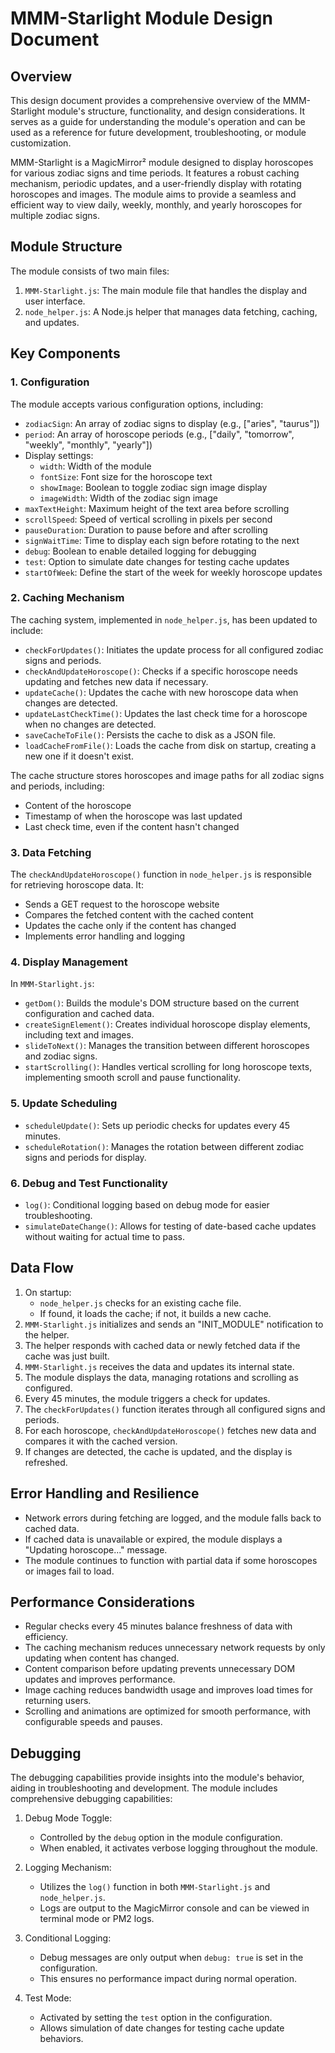 # MMM-Starlight Module Design Document

## Overview

This design document provides a comprehensive overview of the MMM-Starlight module's structure, functionality, and design considerations. It serves as a guide for understanding the module's operation and can be used as a reference for future development, troubleshooting, or module customization.

MMM-Starlight is a MagicMirror² module designed to display horoscopes for various zodiac signs and time periods. It features a robust caching mechanism, periodic updates, and a user-friendly display with rotating horoscopes and images. The module aims to provide a seamless and efficient way to view daily, weekly, monthly, and yearly horoscopes for multiple zodiac signs.

## Module Structure

The module consists of two main files:
1. `MMM-Starlight.js`: The main module file that handles the display and user interface.
2. `node_helper.js`: A Node.js helper that manages data fetching, caching, and updates.

## Key Components

### 1. Configuration

The module accepts various configuration options, including:
- `zodiacSign`: An array of zodiac signs to display (e.g., ["aries", "taurus"])
- `period`: An array of horoscope periods (e.g., ["daily", "tomorrow", "weekly", "monthly", "yearly"])
- Display settings:
  - `width`: Width of the module
  - `fontSize`: Font size for the horoscope text
  - `showImage`: Boolean to toggle zodiac sign image display
  - `imageWidth`: Width of the zodiac sign image
- `maxTextHeight`: Maximum height of the text area before scrolling
- `scrollSpeed`: Speed of vertical scrolling in pixels per second
- `pauseDuration`: Duration to pause before and after scrolling
- `signWaitTime`: Time to display each sign before rotating to the next
- `debug`: Boolean to enable detailed logging for debugging
- `test`: Option to simulate date changes for testing cache updates
- `startOfWeek`: Define the start of the week for weekly horoscope updates

### 2. Caching Mechanism

The caching system, implemented in `node_helper.js`, has been updated to include:

- `checkForUpdates()`: Initiates the update process for all configured zodiac signs and periods.
- `checkAndUpdateHoroscope()`: Checks if a specific horoscope needs updating and fetches new data if necessary.
- `updateCache()`: Updates the cache with new horoscope data when changes are detected.
- `updateLastCheckTime()`: Updates the last check time for a horoscope when no changes are detected.
- `saveCacheToFile()`: Persists the cache to disk as a JSON file.
- `loadCacheFromFile()`: Loads the cache from disk on startup, creating a new one if it doesn't exist.

The cache structure stores horoscopes and image paths for all zodiac signs and periods, including:
- Content of the horoscope
- Timestamp of when the horoscope was last updated
- Last check time, even if the content hasn't changed

### 3. Data Fetching

The `checkAndUpdateHoroscope()` function in `node_helper.js` is responsible for retrieving horoscope data. It:
- Sends a GET request to the horoscope website
- Compares the fetched content with the cached content
- Updates the cache only if the content has changed
- Implements error handling and logging

### 4. Display Management

In `MMM-Starlight.js`:
- `getDom()`: Builds the module's DOM structure based on the current configuration and cached data.
- `createSignElement()`: Creates individual horoscope display elements, including text and images.
- `slideToNext()`: Manages the transition between different horoscopes and zodiac signs.
- `startScrolling()`: Handles vertical scrolling for long horoscope texts, implementing smooth scroll and pause functionality.

### 5. Update Scheduling

- `scheduleUpdate()`: Sets up periodic checks for updates every 45 minutes.
- `scheduleRotation()`: Manages the rotation between different zodiac signs and periods for display.

### 6. Debug and Test Functionality

- `log()`: Conditional logging based on debug mode for easier troubleshooting.
- `simulateDateChange()`: Allows for testing of date-based cache updates without waiting for actual time to pass.

## Data Flow

1. On startup:
   - `node_helper.js` checks for an existing cache file.
   - If found, it loads the cache; if not, it builds a new cache.
2. `MMM-Starlight.js` initializes and sends an "INIT_MODULE" notification to the helper.
3. The helper responds with cached data or newly fetched data if the cache was just built.
4. `MMM-Starlight.js` receives the data and updates its internal state.
5. The module displays the data, managing rotations and scrolling as configured.
6. Every 45 minutes, the module triggers a check for updates.
7. The `checkForUpdates()` function iterates through all configured signs and periods.
8. For each horoscope, `checkAndUpdateHoroscope()` fetches new data and compares it with the cached version.
9. If changes are detected, the cache is updated, and the display is refreshed.

## Error Handling and Resilience

- Network errors during fetching are logged, and the module falls back to cached data.
- If cached data is unavailable or expired, the module displays a "Updating horoscope..." message.
- The module continues to function with partial data if some horoscopes or images fail to load.

## Performance Considerations

- Regular checks every 45 minutes balance freshness of data with efficiency.
- The caching mechanism reduces unnecessary network requests by only updating when content has changed.
- Content comparison before updating prevents unnecessary DOM updates and improves performance.
- Image caching reduces bandwidth usage and improves load times for returning users.
- Scrolling and animations are optimized for smooth performance, with configurable speeds and pauses.

## Debugging

The debugging capabilities provide insights into the module's behavior, aiding in troubleshooting and development.  The module includes comprehensive debugging capabilities:

1. Debug Mode Toggle:
   - Controlled by the `debug` option in the module configuration.
   - When enabled, it activates verbose logging throughout the module.

2. Logging Mechanism:
   - Utilizes the `log()` function in both `MMM-Starlight.js` and `node_helper.js`.
   - Logs are output to the MagicMirror console and can be viewed in terminal mode or PM2 logs.

3. Conditional Logging:
   - Debug messages are only output when `debug: true` is set in the configuration.
   - This ensures no performance impact during normal operation.

4. Test Mode:
   - Activated by setting the `test` option in the configuration.
   - Allows simulation of date changes for testing cache update behaviors.

